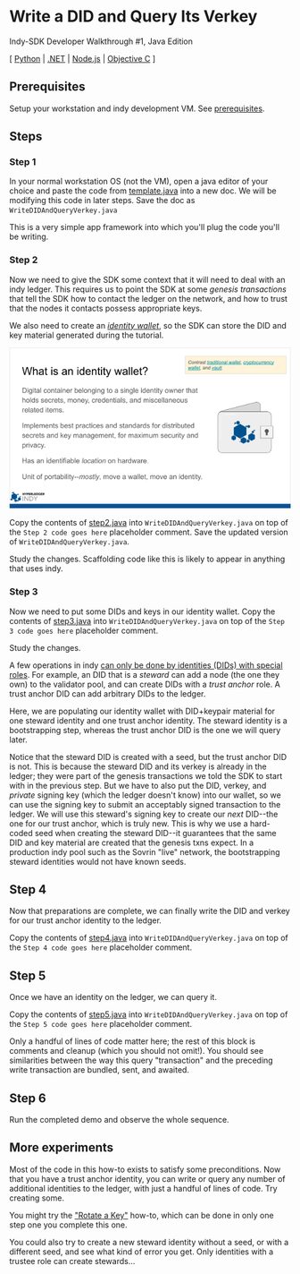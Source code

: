 # Write a DID and Query Its Verkey
Indy-SDK Developer Walkthrough #1, Java Edition

[ [Python](../python/README.md) | [.NET](../dotnet/README.md) | [Node.js](../node/README.md) | [Objective C](../objectivec/README.md) ]


## Prerequisites

Setup your workstation and indy development VM. See [prerequisites](../../prerequisites).


## Steps

### Step 1

In your normal workstation OS (not the VM), open a java editor of your
choice and paste the code from [template.java](template.java)
into a new doc. We will be modifying this code in later steps. Save the
doc as `WriteDIDAndQueryVerkey.java`

This is a very simple app framework into which you'll plug the code
you'll be writing.

### Step 2

Now we need to give the SDK some context that it will need
to deal with an indy ledger. This requires us to point the SDK at some
*genesis transactions* that tell the SDK how to contact the ledger on
the network, and how to trust that the nodes it contacts possess 
appropriate keys.

We also need to create an *[identity wallet](https://docs.google.com/presentation/d/1X6F9QVG8M4PqQQLLL_5I6aQ5z7CCpYyYHBNKYMlsqXc/edit#slide=id.g32295399e3_0_73)*, so the SDK can store the DID and key
material generated during the tutorial.

![more info on wallets](../wallet-slide.png)

Copy the contents of [step2.java](step2.java) into
`WriteDIDAndQueryVerkey.java` on top of the `Step 2 code goes here` placeholder comment.
Save the updated version of `WriteDIDAndQueryVerkey.java`.

Study the changes. Scaffolding code like this is likely to appear in anything
that uses indy.

### Step 3

Now we need to put some DIDs and keys in our identity
wallet. Copy the contents of [step3.java](step3.java) into
`WriteDIDAndQueryVerkey.java` on top of the `Step 3 code goes here` placeholder comment.

Study the changes.

A few operations in indy [can only be done by identities (DIDs) with
special roles](https://docs.google.com/spreadsheets/d/1TWXF7NtBjSOaUIBeIH77SyZnawfo91cJ_ns4TR-wsq4/edit?usp=sharing). For example, an DID that is a *steward* can add a node (the one
they own) to the validator pool, and can create DIDs with a *trust anchor*
role. A trust anchor DID can add arbitrary DIDs to the ledger.

Here, we are populating our identity wallet with DID+keypair material for
one steward identity and one trust anchor identity. The steward identity is
a bootstrapping step, whereas the trust anchor DID is the one we will query
later.

Notice that the steward DID is created with a seed, but the trust anchor DID is not.
This is because the steward DID and its verkey is already in the ledger;
they were part of the genesis transactions we told the SDK to start with
in the previous step. But we have to also put the DID, verkey, and *private*
signing key (which the ledger doesn't know) into our wallet, so we can use
the signing key to submit an acceptably signed transaction to the ledger.
We will use this steward's signing key to create our *next* DID--the
one for our trust anchor, which is truly new. This is why we use a hard-coded seed
when creating the steward DID--it guarantees that the same DID and key
material are created that the genesis txns expect. In a production indy pool
such as the Sovrin "live" network, the bootstrapping steward identities
would not have known seeds.

## Step 4

Now that preparations are complete, we can finally write the DID and verkey
for our trust anchor identity to the ledger.

Copy the contents of [step4.java](step4.java) into
`WriteDIDAndQueryVerkey.java` on top of the `Step 4 code goes here` placeholder comment.

## Step 5

Once we have an identity on the ledger, we can query it.

Copy the contents of [step5.java](step5.java) into
`WriteDIDAndQueryVerkey.java` on top of the `Step 5 code goes here` placeholder comment.

Only a handful of lines of code matter here; the rest of this block is
comments and cleanup (which you should not omit!). You should see similarities between the way this
query "transaction" and the preceding write transaction are bundled, sent,
and awaited.

## Step 6

Run the completed demo and observe the whole sequence.

## More experiments

Most of the code in this how-to exists to satisfy some preconditions.
Now that you have a trust anchor identity, you can write or query
any number of additional identities to the ledger, with just a handful of
lines of code. Try creating some.

You might try the ["Rotate a Key"](../../rotate-key/java/README.md)
how-to, which can be done in only one step one you complete this one.

You could also try to create a new steward identity without a seed, or
with a different seed, and see what kind of error you get. Only identities
with a trustee role can create stewards...


